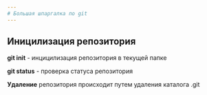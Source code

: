 ```yaml
---
# Большая шпаргалка по git
---
```

## Иницилизация репозитория
**git init** - инцицилизация репозитория в текущей папке


**git status** - проверка статуса репозитория


**Удаление** репозитория происходит путем удаления каталога .git

